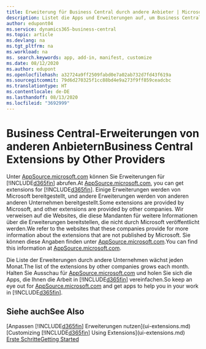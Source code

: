 ```yaml
---
title: Erweiterung für Business Central durch andere Anbieter | Microsoft Docs
description: Listet die Apps und Erweiterungen auf, um Business Central, die von anderen Mandanten bereitgestellt werden, anzupassen.
author: edupont04
ms.service: dynamics365-business-central
ms.topic: article
ms.devlang: na
ms.tgt_pltfrm: na
ms.workload: na
ms. search.keywords: app, add-in, manifest, customize
ms.date: 08/12/2020
ms.author: edupont
ms.openlocfilehash: a32724a9ff2509fabd0e7a02ab732d7fd43f619a
ms.sourcegitcommit: 79d6d270325f1cc88bd4e9a273f9ff859ceadcbc
ms.translationtype: HT
ms.contentlocale: de-DE
ms.lasthandoff: 08/13/2020
ms.locfileid: "3692999"
---
```

# <a name="business-central-extensions-by-other-providers"></a><span data-ttu-id="ad481-103">Business Central-Erweiterungen von anderen Anbietern</span><span class="sxs-lookup"><span data-stu-id="ad481-103">Business Central Extensions by Other Providers</span></span>

<span data-ttu-id="ad481-104">Unter [AppSource.microsoft.com](https://appsource.microsoft.com/) können Sie Erweiterungen für [!INCLUDE[d365fin](includes/d365fin_md.md)] abrufen.</span><span class="sxs-lookup"><span data-stu-id="ad481-104">At [AppSource.microsoft.com](https://appsource.microsoft.com/), you can get extensions for [!INCLUDE[d365fin](includes/d365fin_md.md)].</span></span> <span data-ttu-id="ad481-105">Einige Erweiterungen werden von Microsoft bereitgestellt, und andere Erweiterungen werden von anderen anderen Unternehmen bereitgestellt.</span><span class="sxs-lookup"><span data-stu-id="ad481-105">Some extensions are provided by Microsoft, and other extensions are provided by other companies.</span></span> <span data-ttu-id="ad481-106">Wir verweisen auf die Websites, die diese Mandanten für weitere Informationen über die Erweiterungen bereitstellen, die nicht durch Microsoft veröffentlicht werden.</span><span class="sxs-lookup"><span data-stu-id="ad481-106">We refer to the websites that these companies provide for more information about the extensions that are not published by Microsoft.</span></span> <span data-ttu-id="ad481-107">Sie können diese Angaben finden unter [AppSource.microsoft.com](https://go.microsoft.com/fwlink/?linkid=2081646).</span><span class="sxs-lookup"><span data-stu-id="ad481-107">You can find this information at [AppSource.microsoft.com](https://go.microsoft.com/fwlink/?linkid=2081646).</span></span>  

<span data-ttu-id="ad481-108">Die Liste der Erweiterungen durch andere Unternehmen wächst jeden Monat.</span><span class="sxs-lookup"><span data-stu-id="ad481-108">The list of the extensions by other companies grows each month.</span></span> <span data-ttu-id="ad481-109">Halten Sie Ausschau für [AppSource.microsoft.com](https://go.microsoft.com/fwlink/?linkid=2081646) und holen Sie sich die Apps, die Ihnen die Arbeit in [!INCLUDE[d365fin](includes/d365fin_md.md)] vereinfachen.</span><span class="sxs-lookup"><span data-stu-id="ad481-109">So keep an eye out for [AppSource.microsoft.com](https://go.microsoft.com/fwlink/?linkid=2081646) and get apps to help you in your work in [!INCLUDE[d365fin](includes/d365fin_md.md)].</span></span>  

## <a name="see-also"></a><span data-ttu-id="ad481-110">Siehe auch</span><span class="sxs-lookup"><span data-stu-id="ad481-110">See Also</span></span>

<span data-ttu-id="ad481-111">[Anpassen [!INCLUDE[d365fin](includes/d365fin_md.md)] Erweiterungen nutzen](ui-extensions.md)</span><span class="sxs-lookup"><span data-stu-id="ad481-111">[Customizing [!INCLUDE[d365fin](includes/d365fin_md.md)] Using Extensions](ui-extensions.md)</span></span>  
[<span data-ttu-id="ad481-112">Erste Schritte</span><span class="sxs-lookup"><span data-stu-id="ad481-112">Getting Started</span></span>](product-get-started.md)  
